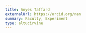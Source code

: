 ```yaml
---
title: Anyes Taffard
externalUrl: https://orcid.org/nan
summary: Faculty, Experiment
type: altucirvine
---
```

